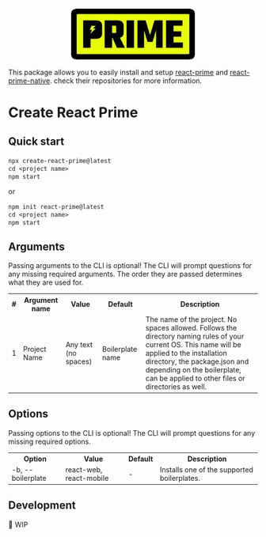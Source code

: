 <p align="center">
  <img src="https://github.com/JBostelaar/react-prime/blob/master/src/static/images/prime-logo.png" alt="prime-logo" width="250px" />
</p>

This package allows you to easily install and setup [react-prime](https://github.com/react-prime/react-prime) and [react-prime-native](https://github.com/react-prime/react-prime-native). check their repositories for more information.

# Create React Prime
## Quick start
```shell
npx create-react-prime@latest
cd <project name>
npm start
```

or

```shell
npm init react-prime@latest
cd <project name>
npm start
```

## Arguments

Passing arguments to the CLI is optional! The CLI will prompt questions for any missing required arguments. The order they are passed determines what they are used for.

<table>
  <tr>
    <th>
        #
    </th>
    <th>
        Argument name
    </th>
    <th>
        Value
    </th>
    <th>
        Default
    </th>
    <th>
        Description
    </th>
  </tr>
  <tr>
    <td>
      1
    </td>
    <td>
      Project Name
    </td>
    <td>
      Any text (no spaces)
    </td>
    <td>
      Boilerplate name
    </td>
    <td>
      The name of the project. No spaces allowed. Follows the directory naming rules of your current OS. This name will be applied to the installation directory, the package.json and depending on the boilerplate, can be applied to other files or directories as well.
    </td>
  </tr>
</table>

## Options

Passing options to the CLI is optional! The CLI will prompt questions for any missing required options.

<table>
  <tr>
    <th>
        Option
    </th>
    <th>
        Value
    </th>
    <th>
        Default
    </th>
    <th>
        Description
    </th>
  </tr>
  <tr>
    <td>
      -b, --boilerplate
    </td>
    <td>
      react-web, react-mobile
    </td>
    <td>
      -
    </td>
    <td>
      Installs one of the supported boilerplates.
    </td>
  </tr>
</table>

## Development

🚧 WIP
